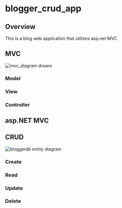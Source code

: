 # blogger_crud_app
## Overview 
This is a blog web application that utilizes asp.net MVC

## MVC 
![mvc_diagram drawio](https://github.com/elrjacks/blogger_crud_app/assets/74976469/e7fc073d-4283-43be-918b-0c000507ba58)


### Model

### View

### Controller

## asp.NET MVC 

## CRUD

![bloggerdb entity diagram](https://github.com/elrjacks/blogger_crud_app/assets/74976469/b37aed2e-64a4-4f7e-a9a0-126bbea43674)

### Create

### Read

### Update

### Delete 

